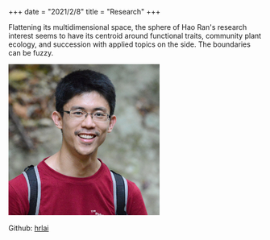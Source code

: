 +++
date = "2021/2/8"
title = "Research"
+++

Flattening its multidimensional space, the sphere of Hao Ran's research interest seems to have its centroid around functional traits, community plant ecology, and succession with applied topics on the side. The boundaries can be fuzzy.

<img src="images/profile.jpg" alt="" width="300px" height="300px"/>

Github: [hrlai](https://github.com/hrlai)
 
